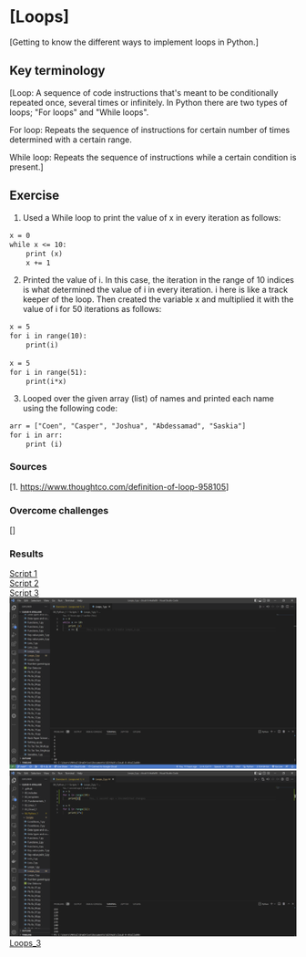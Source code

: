 # [Loops]

[Getting to know the different ways to implement loops in Python.]

## Key terminology

[Loop: A sequence of code instructions that's meant to be conditionally repeated once, several times or infinitely. In Python there are two types of loops; "For loops" and "While loops".

For loop: Repeats the sequence of instructions for certain number of times determined with a certain range.

While loop: Repeats the sequence of instructions while a certain condition is present.]

## Exercise

1. Used a While loop to print the value of x in every iteration as follows:

~~~
x = 0
while x <= 10:
    print (x)
    x += 1
~~~

2. Printed the value of i. In this case, the iteration in the range of 10 indices is what determined the value of i in every iteration. i here is like a track keeper of the loop. Then created the variable x and multiplied it with the value of i for 50 iterations as follows:

~~~
x = 5
for i in range(10):
    print(i)

x = 5
for i in range(51):
    print(i*x)
~~~

3. Looped over the given array (list) of names and printed each name using the following code:

~~~
arr = ["Coen", "Casper", "Joshua", "Abdessamad", "Saskia"]
for i in arr:
    print (i)
~~~
    
### Sources

[1. <https://www.thoughtco.com/definition-of-loop-958105>]

### Overcome challenges

[]

### Results

[Script 1](https://github.com/Techgrounds-Cloud-9/cloud-9-Atalla90/blob/2ad8478464e595f123cac6a3f6bd31895984db04/04_Python_1/Scripts/Loops_1.py)  
[Script 2](https://github.com/Techgrounds-Cloud-9/cloud-9-Atalla90/blob/2ad8478464e595f123cac6a3f6bd31895984db04/04_Python_1/Scripts/Loops_2.py)  
[Script 3](https://github.com/Techgrounds-Cloud-9/cloud-9-Atalla90/blob/2ad8478464e595f123cac6a3f6bd31895984db04/04_Python_1/Scripts/Loops_3.py)
![Loops_1](https://github.com/Techgrounds-Cloud-9/cloud-9-Atalla90/blob/5e87fdbce509ee1a4b813525603390a5471ae654/00_includes/Python/Loops_1.png)
![Loops_2](https://github.com/Techgrounds-Cloud-9/cloud-9-Atalla90/blob/5e87fdbce509ee1a4b813525603390a5471ae654/00_includes/Python/Loops_2.png)
[Loops_3](https://github.com/Techgrounds-Cloud-9/cloud-9-Atalla90/blob/5e87fdbce509ee1a4b813525603390a5471ae654/00_includes/Python/Loops_3.png)
